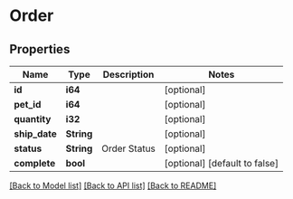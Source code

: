 # Order

## Properties
Name | Type | Description | Notes
------------ | ------------- | ------------- | -------------
**id** | **i64** |  | [optional] 
**pet_id** | **i64** |  | [optional] 
**quantity** | **i32** |  | [optional] 
**ship_date** | **String** |  | [optional] 
**status** | **String** | Order Status | [optional] 
**complete** | **bool** |  | [optional] [default to false]

[[Back to Model list]](../README.md#documentation-for-models) [[Back to API list]](../README.md#documentation-for-api-endpoints) [[Back to README]](../README.md)


